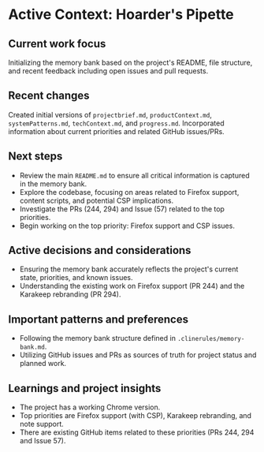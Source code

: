 # Active Context: Hoarder's Pipette

## Current work focus
Initializing the memory bank based on the project's README, file structure, and recent feedback including open issues and pull requests.

## Recent changes
Created initial versions of `projectbrief.md`, `productContext.md`, `systemPatterns.md`, `techContext.md`, and `progress.md`. Incorporated information about current priorities and related GitHub issues/PRs.

## Next steps
- Review the main `README.md` to ensure all critical information is captured in the memory bank.
- Explore the codebase, focusing on areas related to Firefox support, content scripts, and potential CSP implications.
- Investigate the PRs (244, 294) and Issue (57) related to the top priorities.
- Begin working on the top priority: Firefox support and CSP issues.

## Active decisions and considerations
- Ensuring the memory bank accurately reflects the project's current state, priorities, and known issues.
- Understanding the existing work on Firefox support (PR 244) and the Karakeep rebranding (PR 294).

## Important patterns and preferences
- Following the memory bank structure defined in `.clinerules/memory-bank.md`.
- Utilizing GitHub issues and PRs as sources of truth for project status and planned work.

## Learnings and project insights
- The project has a working Chrome version.
- Top priorities are Firefox support (with CSP), Karakeep rebranding, and note support.
- There are existing GitHub items related to these priorities (PRs 244, 294 and Issue 57).
